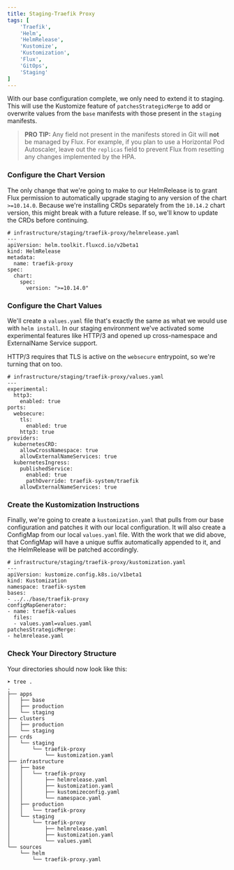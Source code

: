 ```yaml
---
title: Staging-Traefik Proxy
tags: [
    'Traefik',
    'Helm',
    'HelmRelease',
    'Kustomize',
    'Kustomization',
    'Flux',
    'GitOps',
    'Staging'
]
---
```




With our base configuration complete, we only need to extend it to staging. This will use the Kustomize feature of `patchesStrategicMerge` to add or overwrite values from the `base` manifests with those present in the `staging` manifests.

> **PRO TIP:** Any field not present in the manifests stored in Git will **not** be managed by Flux. For example, if you plan to use a Horizontal Pod Autoscaler, leave out the `replicas` field to prevent Flux from resetting any changes implemented by the HPA.

### Configure the Chart Version

The only change that we're going to make to our HelmRelease is to grant Flux permission to automatically upgrade staging to any version of the chart `>=10.14.0`. Because we're installing CRDs separately from the `10.14.2` chart version, this might break with a future release. If so, we'll know to update the CRDs before continuing.

```
# infrastructure/staging/traefik-proxy/helmrelease.yaml
---
apiVersion: helm.toolkit.fluxcd.io/v2beta1
kind: HelmRelease
metadata:
  name: traefik-proxy
spec:
  chart:
    spec:
      version: ">=10.14.0"
```

### Configure the Chart Values

We'll create a `values.yaml` file that's exactly the same as what we would use with `helm install`. In our staging environment we've activated some experimental features like HTTP/3 and opened up cross-namespace and ExternalName Service support.

HTTP/3 requires that TLS is active on the `websecure` entrypoint, so we're turning that on too.

```
# infrastructure/staging/traefik-proxy/values.yaml
---
experimental:
  http3:
    enabled: true
ports:
  websecure:
    tls:
      enabled: true
    http3: true
providers:
  kubernetesCRD:
    allowCrossNamespace: true
    allowExternalNameServices: true
  kubernetesIngress:
    publishedService:
      enabled: true
      pathOverride: traefik-system/traefik
    allowExternalNameServices: true
```

### Create the Kustomization Instructions

Finally, we're going to create a `kustomization.yaml` that pulls from our base configuration and patches it with our local configuration. It will also create a ConfigMap from our local `values.yaml` file. With the work that we did above, that ConfigMap will have a unique suffix automatically appended to it, and the HelmRelease will be patched accordingly.

```
# infrastructure/staging/traefik-proxy/kustomization.yaml
---
apiVersion: kustomize.config.k8s.io/v1beta1
kind: Kustomization
namespace: traefik-system
bases:
- ../../base/traefik-proxy
configMapGenerator:
- name: traefik-values
  files:
  - values.yaml=values.yaml
patchesStrategicMerge:
- helmrelease.yaml
```

### Check Your Directory Structure

Your directories should now look like this:

```
➤ tree .
.
├── apps
│   ├── base
│   ├── production
│   └── staging
├── clusters
│   ├── production
│   └── staging
├── crds
│   └── staging
│       └── traefik-proxy
│           └── kustomization.yaml
├── infrastructure
│   ├── base
│   │   └── traefik-proxy
│   │       ├── helmrelease.yaml
│   │       ├── kustomization.yaml
│   │       ├── kustomizeconfig.yaml
│   │       └── namespace.yaml
│   ├── production
│   │   └── traefik-proxy
│   └── staging
│       └── traefik-proxy
│           ├── helmrelease.yaml
│           ├── kustomization.yaml
│           └── values.yaml
└── sources
    └── helm
        └── traefik-proxy.yaml
```
